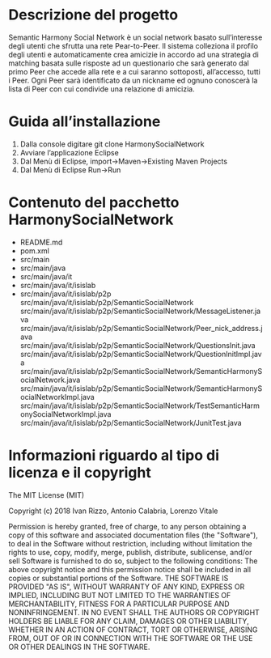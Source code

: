 # Descrizione del progetto
Semantic Harmony Social Network è un social network basato sull’interesse
degli utenti che sfrutta una rete Pear-to-Peer. Il sistema colleziona il profilo
degli utenti e automaticamente crea amicizie in accordo ad una strategia di matching basata sulle risposte ad un questionario che sarà generato dal primo Peer che accede alla rete e a cui saranno sottoposti, all’accesso, tutti i Peer.
Ogni Peer sarà identificato da un nickname ed ognuno conoscerà la lista di Peer con cui condivide una relazione di amicizia.

# Guida all’installazione
1. Dalla console digitare git clone HarmonySocialNetwork
2. Avviare l’applicazione Eclipse
3. Dal Menù di Eclipse, import->Maven->Existing Maven Projects
4. Dal Menù di Eclipse Run->Run

# Contenuto del pacchetto HarmonySocialNetwork
* README.md
* pom.xml
* src/main
* src/main/java
* src/main/java/it
* src/main/java/it/isislab
* src/main/java/it/isislab/p2p
src/main/java/it/isislab/p2p/SemanticSocialNetwork
src/main/java/it/isislab/p2p/SemanticSocialNetwork/MessageListener.java
src/main/java/it/isislab/p2p/SemanticSocialNetwork/Peer_nick_address.java
src/main/java/it/isislab/p2p/SemanticSocialNetwork/QuestionsInit.java
src/main/java/it/isislab/p2p/SemanticSocialNetwork/QuestionInitImpl.java
src/main/java/it/isislab/p2p/SemanticSocialNetwork/SemanticHarmonySocialNetwork.java
src/main/java/it/isislab/p2p/SemanticSocialNetwork/SemanticHarmonySocialNetworkImpl.java
src/main/java/it/isislab/p2p/SemanticSocialNetwork/TestSemanticHarmonySocialNetworkImpl.java
src/main/java/it/isislab/p2p/SemanticSocialNetwork/JunitTest.java


# Informazioni riguardo al tipo di licenza e il copyright

The MIT License (MIT)

Copyright (c) 2018 Ivan Rizzo, Antonio Calabria, Lorenzo Vitale

Permission is hereby granted, free of charge, to any person obtaining a copy of this software and associated documentation files (the "Software"), to deal in the Software without restriction, including without limitation the rights to use, copy, modify, merge, publish, distribute, sublicense, and/or sell
Software is furnished to do so, subject to the following conditions:
The above copyright notice and this permission notice shall be included in all copies or substantial portions of the Software.
THE SOFTWARE IS PROVIDED "AS IS", WITHOUT WARRANTY OF ANY KIND, EXPRESS OR IMPLIED, INCLUDING BUT NOT LIMITED TO THE WARRANTIES OF MERCHANTABILITY, FITNESS FOR A PARTICULAR PURPOSE AND NONINFRINGEMENT. IN NO EVENT SHALL THE AUTHORS OR COPYRIGHT HOLDERS BE LIABLE FOR ANY CLAIM, DAMAGES OR OTHER LIABILITY, WHETHER IN AN ACTION OF CONTRACT, TORT OR OTHERWISE, ARISING FROM, OUT OF OR IN CONNECTION WITH THE SOFTWARE OR THE USE OR OTHER DEALINGS IN THE SOFTWARE.

